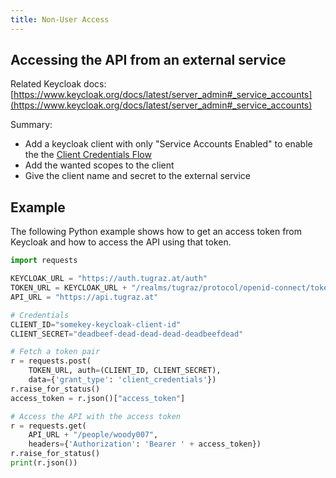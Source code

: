 ```yaml
---
title: Non-User Access
---
```


## Accessing the API from an external service

Related Keycloak docs: [https://www.keycloak.org/docs/latest/server_admin#_service_accounts](https://www.keycloak.org/docs/latest/server_admin#_service_accounts)

Summary:

* Add a keycloak client with only "Service Accounts Enabled" to enable the
  the [Client Credentials Flow](https://auth0.com/docs/api-auth/tutorials/client-credentials)
* Add the wanted scopes to the client
* Give the client name and secret to the external service

## Example

The following Python example shows how to get an access token from Keycloak and
how to access the API using that token.

```python
import requests

KEYCLOAK_URL = "https://auth.tugraz.at/auth"
TOKEN_URL = KEYCLOAK_URL + "/realms/tugraz/protocol/openid-connect/token"
API_URL = "https://api.tugraz.at"

# Credentials
CLIENT_ID="somekey-keycloak-client-id"
CLIENT_SECRET="deadbeef-dead-dead-dead-deadbeefdead"

# Fetch a token pair
r = requests.post(
    TOKEN_URL, auth=(CLIENT_ID, CLIENT_SECRET),
    data={'grant_type': 'client_credentials'})
r.raise_for_status()
access_token = r.json()["access_token"]

# Access the API with the access token
r = requests.get(
    API_URL + "/people/woody007",
    headers={'Authorization': 'Bearer ' + access_token})
r.raise_for_status()
print(r.json())
```